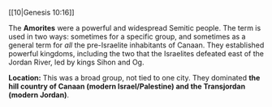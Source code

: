 [[10|Genesis 10:16]]

The **Amorites** were a powerful and widespread Semitic people. The term is used in two ways: sometimes for a specific group, and sometimes as a general term for _all_ the pre-Israelite inhabitants of Canaan. They established powerful kingdoms, including the two that the Israelites defeated east of the Jordan River, led by kings Sihon and Og.

**Location:** This was a broad group, not tied to one city. They dominated **the hill country of Canaan (modern Israel/Palestine) and the Transjordan (modern Jordan)**.